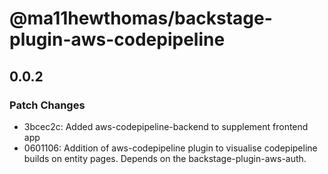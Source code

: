 # @ma11hewthomas/backstage-plugin-aws-codepipeline

## 0.0.2

### Patch Changes

- 3bcec2c: Added aws-codepipeline-backend to supplement frontend app
- 0601106: Addition of aws-codepipeline plugin to visualise codepipeline builds on entity pages. Depends on the backstage-plugin-aws-auth.
